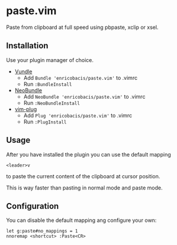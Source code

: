 # paste.vim

Paste from clipboard at full speed using pbpaste, xclip or xsel.

## Installation

Use your plugin manager of choice.

- [Vundle](https://github.com/gmarik/vundle)
  - Add `Bundle 'enricobacis/paste.vim'` to .vimrc
  - Run `:BundleInstall`
- [NeoBundle](https://github.com/Shougo/neobundle.vim)
  - Add `NeoBundle 'enricobacis/paste.vim'` to .vimrc
  - Run `:NeoBundleInstall`
- [vim-plug](https://github.com/junegunn/vim-plug)
  - Add `Plug 'enricobacis/paste.vim'` to .vimrc
  - Run `:PlugInstall`

## Usage

After you have installed the plugin you can use the default mapping

    <leader>v

to paste the current content of the clipboard at cursor position.

This is way faster than pasting in normal mode and paste mode.

## Configuration

You can disable the default mapping ang configure your own:

    let g:paste#no_mappings = 1
    nnoremap <shortcut> :Paste<CR>
